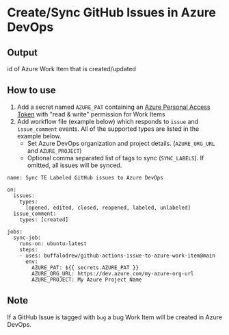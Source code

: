 # Create/Sync GitHub Issues in Azure DevOps

## Output
id of Azure Work Item that is created/updated

## How to use
1. Add a secret named `AZURE_PAT` containing an [Azure Personal Access Token](https://learn.microsoft.com/en-us/azure/devops/organizations/accounts/use-personal-access-tokens-to-authenticate?view=azure-devops&tabs=Windows) with "read & write" permission for Work Items
1. Add workflow file (example below) which responds to `issue` and `issue_comment` events. All of the supported types are listed in the example below.
   - Set Azure DevOps organization and project details. (`AZURE_ORG_URL` and `AZURE_PROJECT`)
   - Optional comma separated list of tags to sync (`SYNC_LABELS`). If omitted, all issues will be synced.
   
```
name: Sync TE Labeled GitHub issues to Azure DevOps

on:
  issues:
    types:
      [opened, edited, closed, reopened, labeled, unlabeled]
  issue_comment:
    types: [created]

jobs:
  sync-job:
    runs-on: ubuntu-latest
    steps:
    - uses: buffalodrew/github-actions-issue-to-azure-work-item@main
      env:
        AZURE_PAT: ${{ secrets.AZURE_PAT }}
        AZURE_ORG_URL: https://dev.azure.com/my-azure-org-url
        AZURE_PROJECT: My Azure Project Name
```

## Note
If a GitHub Issue is tagged with `bug` a bug Work Item will be created in Azure DevOps.
